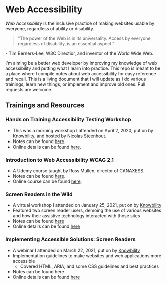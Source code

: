# Web Accessibility

_Web Accessibility_ is the inclusive practice of making websites usable by everyone, regardless of ability or disability.


>"The power of the Web is in its universality. Access by everyone, regardless of disability, is an essential aspect."

\- Tim Berners-Lee, W3C Directior, and inventor of the World Wide Web.


I'm aiming be a better web developer by improving my knowledge of web accessibility and putting what I learn into practice. This repo is meant to be a place where I compile notes about web accessibility for easy reference and recall. This is a living document that I will update as I do various trainings, learn new things, or implement and improve old ones. Pull requests are welcome.


## Trainings and Resources

### Hands on Training Accessibility Testing Workshop
- This was a morning workshop I attended on April 2, 2020, put on by [Knowbility](https://knowbility.org/), and hosted by [Nicolas Steenhout](https://twitter.com/vavroom).
- Notes can be found [here](https://github.com/jreyes88/Web-Accessibility/tree/main/Hands%20on%20Training%20Accessibility%20Testing%20-%20Virtual%20Workshop).
- Online details can be found [here](https://knowbility.org/services/online-training/hands-on-training-accessibility-testing-workshop/).


### Introduction to Web Accessibility WCAG 2.1
- A Udemy course taught by Ross Mullen, director of CANAXESS.
- Notes can be found [here](https://github.com/jreyes88/Web-Accessibility/tree/main/Introduction%20to%20Web%20Accessibility%20and%20WCAG%202.1).
- Online course can be found [here](https://www.udemy.com/course/introduction-to-web-accessibility-wcag21/).


### Screen Readers in the Wild
- A virtual workshop I attended on January 25, 2021, put on by [Knowbility](https://knowbility.org/)
- Featured two screen reader users, demoing the use of various websites and how their assistive technology interacted with those sites
- Notes can be found [here](https://github.com/jreyes88/Web-Accessibility/tree/main/Screen%20Readers%20in%20the%20Wild)
- Online details can be found [here](https://knowbility.org/services/online-training/2021/january/screen-readers-in-the-wild/)


### Implementing Accessible Solutions: Screen Readers
- A webinar I attended on March 22, 2021, put on by [Knowbility](https://knowbility.org/)
- Implementation guidelines to make websites and web applications more accessible
    + Covered HTML, ARIA, and some CSS guidelines and best practices
- Notes can be found here
- Online details can be found [here](https://knowbility.org/services/online-training/2021/march/implementing-accessible-solutions-screen-readers/)
